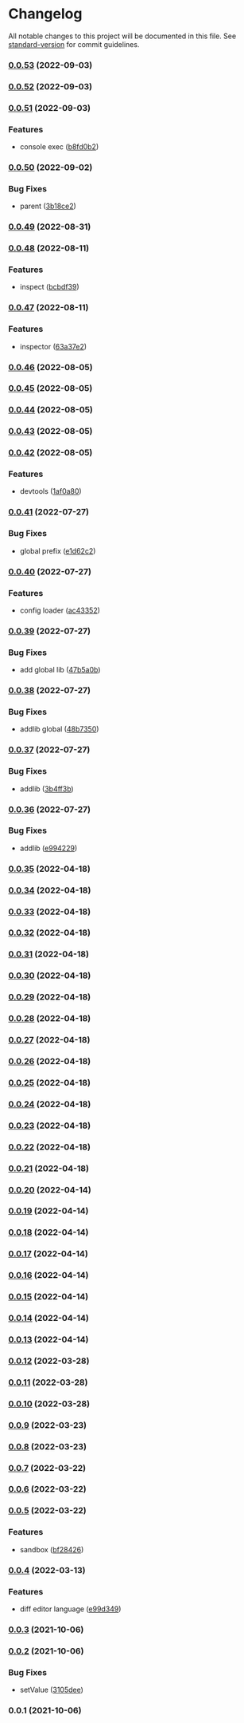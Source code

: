 # Changelog

All notable changes to this project will be documented in this file. See [standard-version](https://github.com/conventional-changelog/standard-version) for commit guidelines.

### [0.0.53](https://github.com/Saber2pr/monaco/compare/v0.0.52...v0.0.53) (2022-09-03)

### [0.0.52](https://github.com/Saber2pr/monaco/compare/v0.0.51...v0.0.52) (2022-09-03)

### [0.0.51](https://github.com/Saber2pr/monaco/compare/v0.0.50...v0.0.51) (2022-09-03)


### Features

* console exec ([b8fd0b2](https://github.com/Saber2pr/monaco/commit/b8fd0b26f42fb4683548774055eac032d69e658e))

### [0.0.50](https://github.com/Saber2pr/monaco/compare/v0.0.49...v0.0.50) (2022-09-02)


### Bug Fixes

* parent ([3b18ce2](https://github.com/Saber2pr/monaco/commit/3b18ce27009f8c4b9ff4163c9f9f923137f9b5a8))

### [0.0.49](https://github.com/Saber2pr/monaco/compare/v0.0.48...v0.0.49) (2022-08-31)

### [0.0.48](https://github.com/Saber2pr/monaco/compare/v0.0.47...v0.0.48) (2022-08-11)


### Features

* inspect ([bcbdf39](https://github.com/Saber2pr/monaco/commit/bcbdf394d006e27be507a360a10ace94670b24b8))

### [0.0.47](https://github.com/Saber2pr/monaco/compare/v0.0.46...v0.0.47) (2022-08-11)


### Features

* inspector ([63a37e2](https://github.com/Saber2pr/monaco/commit/63a37e21f5cbb8f5054145d00f25ac844e48ea47))

### [0.0.46](https://github.com/Saber2pr/monaco/compare/v0.0.45...v0.0.46) (2022-08-05)

### [0.0.45](https://github.com/Saber2pr/monaco/compare/v0.0.44...v0.0.45) (2022-08-05)

### [0.0.44](https://github.com/Saber2pr/monaco/compare/v0.0.43...v0.0.44) (2022-08-05)

### [0.0.43](https://github.com/Saber2pr/monaco/compare/v0.0.42...v0.0.43) (2022-08-05)

### [0.0.42](https://github.com/Saber2pr/monaco/compare/v0.0.41...v0.0.42) (2022-08-05)


### Features

* devtools ([1af0a80](https://github.com/Saber2pr/monaco/commit/1af0a80d23ee293839dc6105bfcec490cdfdbd6a))

### [0.0.41](https://github.com/Saber2pr/monaco/compare/v0.0.40...v0.0.41) (2022-07-27)


### Bug Fixes

* global prefix ([e1d62c2](https://github.com/Saber2pr/monaco/commit/e1d62c2c6d5fd1a837b32e30f2cddca041940c5e))

### [0.0.40](https://github.com/Saber2pr/monaco/compare/v0.0.39...v0.0.40) (2022-07-27)


### Features

* config loader ([ac43352](https://github.com/Saber2pr/monaco/commit/ac43352b1ad9ee6f1936a690773b5468d19fd67d))

### [0.0.39](https://github.com/Saber2pr/monaco/compare/v0.0.38...v0.0.39) (2022-07-27)


### Bug Fixes

* add global lib ([47b5a0b](https://github.com/Saber2pr/monaco/commit/47b5a0b56b69700ae09b8d000a0133e47b86e382))

### [0.0.38](https://github.com/Saber2pr/monaco/compare/v0.0.37...v0.0.38) (2022-07-27)


### Bug Fixes

* addlib global ([48b7350](https://github.com/Saber2pr/monaco/commit/48b73505be86b65e6a7647e8fa196b62768430ac))

### [0.0.37](https://github.com/Saber2pr/monaco/compare/v0.0.36...v0.0.37) (2022-07-27)


### Bug Fixes

* addlib ([3b4ff3b](https://github.com/Saber2pr/monaco/commit/3b4ff3bfa98cbe823fcb044241efef4ce7ae3da9))

### [0.0.36](https://github.com/Saber2pr/monaco/compare/v0.0.35...v0.0.36) (2022-07-27)


### Bug Fixes

* addlib ([e994229](https://github.com/Saber2pr/monaco/commit/e9942298faa9df418e08ff7aab04d201116ab69f))

### [0.0.35](https://github.com/Saber2pr/monaco/compare/v0.0.34...v0.0.35) (2022-04-18)

### [0.0.34](https://github.com/Saber2pr/monaco/compare/v0.0.33...v0.0.34) (2022-04-18)

### [0.0.33](https://github.com/Saber2pr/monaco/compare/v0.0.32...v0.0.33) (2022-04-18)

### [0.0.32](https://github.com/Saber2pr/monaco/compare/v0.0.31...v0.0.32) (2022-04-18)

### [0.0.31](https://github.com/Saber2pr/monaco/compare/v0.0.30...v0.0.31) (2022-04-18)

### [0.0.30](https://github.com/Saber2pr/monaco/compare/v0.0.29...v0.0.30) (2022-04-18)

### [0.0.29](https://github.com/Saber2pr/monaco/compare/v0.0.28...v0.0.29) (2022-04-18)

### [0.0.28](https://github.com/Saber2pr/monaco/compare/v0.0.27...v0.0.28) (2022-04-18)

### [0.0.27](https://github.com/Saber2pr/monaco/compare/v0.0.26...v0.0.27) (2022-04-18)

### [0.0.26](https://github.com/Saber2pr/monaco/compare/v0.0.25...v0.0.26) (2022-04-18)

### [0.0.25](https://github.com/Saber2pr/monaco/compare/v0.0.24...v0.0.25) (2022-04-18)

### [0.0.24](https://github.com/Saber2pr/monaco/compare/v0.0.23...v0.0.24) (2022-04-18)

### [0.0.23](https://github.com/Saber2pr/monaco/compare/v0.0.22...v0.0.23) (2022-04-18)

### [0.0.22](https://github.com/Saber2pr/monaco/compare/v0.0.21...v0.0.22) (2022-04-18)

### [0.0.21](https://github.com/Saber2pr/monaco/compare/v0.0.20...v0.0.21) (2022-04-18)

### [0.0.20](https://github.com/Saber2pr/monaco/compare/v0.0.19...v0.0.20) (2022-04-14)

### [0.0.19](https://github.com/Saber2pr/monaco/compare/v0.0.18...v0.0.19) (2022-04-14)

### [0.0.18](https://github.com/Saber2pr/monaco/compare/v0.0.17...v0.0.18) (2022-04-14)

### [0.0.17](https://github.com/Saber2pr/monaco/compare/v0.0.16...v0.0.17) (2022-04-14)

### [0.0.16](https://github.com/Saber2pr/monaco/compare/v0.0.15...v0.0.16) (2022-04-14)

### [0.0.15](https://github.com/Saber2pr/monaco/compare/v0.0.14...v0.0.15) (2022-04-14)

### [0.0.14](https://github.com/Saber2pr/monaco/compare/v0.0.13...v0.0.14) (2022-04-14)

### [0.0.13](https://github.com/Saber2pr/monaco/compare/v0.0.12...v0.0.13) (2022-04-14)

### [0.0.12](https://github.com/Saber2pr/monaco/compare/v0.0.11...v0.0.12) (2022-03-28)

### [0.0.11](https://github.com/Saber2pr/monaco/compare/v0.0.10...v0.0.11) (2022-03-28)

### [0.0.10](https://github.com/Saber2pr/monaco/compare/v0.0.9...v0.0.10) (2022-03-28)

### [0.0.9](https://github.com/Saber2pr/monaco/compare/v0.0.8...v0.0.9) (2022-03-23)

### [0.0.8](https://github.com/Saber2pr/monaco/compare/v0.0.7...v0.0.8) (2022-03-23)

### [0.0.7](https://github.com/Saber2pr/monaco/compare/v0.0.6...v0.0.7) (2022-03-22)

### [0.0.6](https://github.com/Saber2pr/monaco/compare/v0.0.5...v0.0.6) (2022-03-22)

### [0.0.5](https://github.com/Saber2pr/monaco/compare/v0.0.4...v0.0.5) (2022-03-22)


### Features

* sandbox ([bf28426](https://github.com/Saber2pr/monaco/commit/bf284267e557e18b82654bfeb83b96f45c941999))

### [0.0.4](https://github.com/Saber2pr/monaco/compare/v0.0.3...v0.0.4) (2022-03-13)


### Features

* diff editor language ([e99d349](https://github.com/Saber2pr/monaco/commit/e99d349bb5fa8613efb4a8664c08e13bf4b1932c))

### [0.0.3](https://github.com/Saber2pr/monaco/compare/v0.0.2...v0.0.3) (2021-10-06)

### [0.0.2](https://github.com/Saber2pr/monaco/compare/v0.0.1...v0.0.2) (2021-10-06)


### Bug Fixes

* setValue ([3105dee](https://github.com/Saber2pr/monaco/commit/3105dee4bf6c22a0c319f42d146dc062d7e85daa))

### 0.0.1 (2021-10-06)
